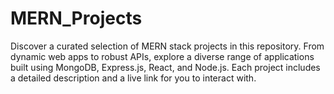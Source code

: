 # MERN_Projects
Discover a curated selection of MERN stack projects in this repository. From dynamic web apps to robust APIs, explore a diverse range of applications built using MongoDB, Express.js, React, and Node.js. Each project includes a detailed description and a live link for you to interact with.
